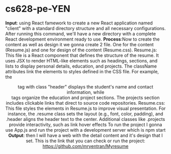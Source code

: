 # cs628-pe-YEN
**Input**: using React famework to create a new React application named "client"  with a standard directory structure and all necessary configurations. After running this command, we'll have a new directory with a complete React development environment ready to use.
**Process**:Now to create the content as well as design it we gonna create 2 file. One for the content (Resume.js) and one for design of the content (Resume.css).
Resume.js:
  This file is a React component that defines the structure of the resume.
  It uses JSX to render HTML-like elements such as headings, sections, and lists to display personal details, education, and projects.
  The className attributes link the elements to styles defined in the CSS file.
  For example, the <header> tag with class "header" displays the student's name and contact information, while <section> tags organize the education and project sections.
  The projects section includes clickable links that direct to source code repositories.
Resume.css:
  This file styles the elements in Resume.js to improve visual presentation.
  For instance, the .resume class sets the layout (e.g., font, color, padding), and .header aligns the header text to the center.
  Additional classes like .projects provide interactivity, such as link hover effects
To run the project I gonna use App.js and run the project with a development server which is npm start
**Output**: then I will have a web with the detail content and it's design that I set.
This is the link that you can check or run the project:
https://github.com/mryentran/Myresume
